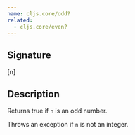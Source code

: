 ```yaml
---
name: cljs.core/odd?
related:
  - cljs.core/even?
---
```


## Signature
[n]


## Description

Returns true if `n` is an odd number.

Throws an exception if `n` is not an integer.
